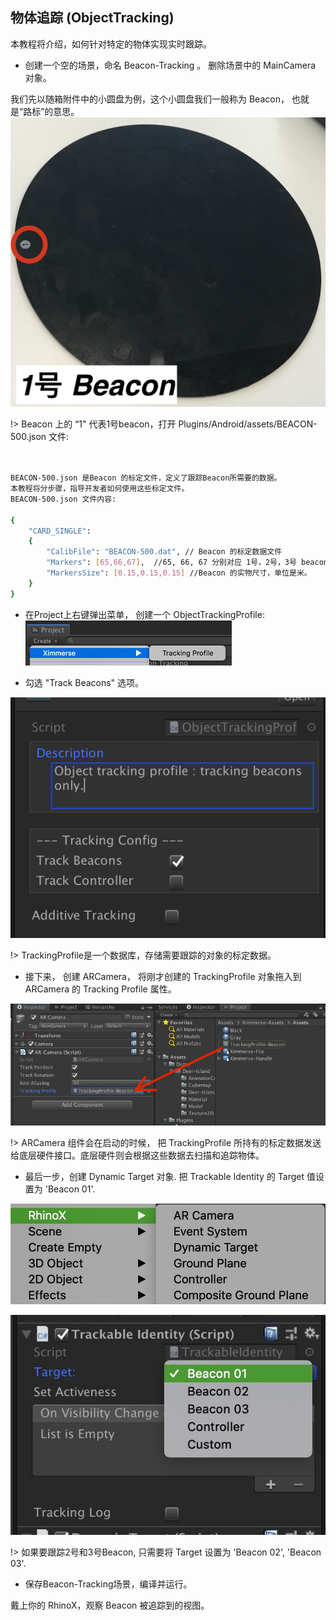 ## 物体追踪 (ObjectTracking)

本教程将介绍，如何针对特定的物体实现实时跟踪。

- 创建一个空的场景，命名 Beacon-Tracking 。 删除场景中的 MainCamera 对象。

我们先以随箱附件中的小圆盘为例，这个小圆盘我们一般称为 Beacon， 也就是“路标”的意思。
![Logo](https://raw.githubusercontent.com/yinyuanqings/AIOSDK/gh-pages/img/IMG_BEACON_01.JPG ':size=450X400')

!> Beacon 上的 “1" 代表1号beacon，打开 Plugins/Android/assets/BEACON-500.json 文件:

```bash


BEACON-500.json 是Beacon 的标定文件，定义了跟踪Beacon所需要的数据。
本教程将分步骤，指导开发者如何使用这些标定文件。
BEACON-500.json 文件内容:

{
    "CARD_SINGLE":
    {
        "CalibFile": "BEACON-500.dat", // Beacon 的标定数据文件
        "Markers": [65,66,67],  //65, 66, 67 分别对应 1号，2号，3号 beacon 在Unity场景中的ID。
        "MarkersSize": [0.15,0.15,0.15] //Beacon 的实物尺寸，单位是米。
    }
}
```

- 在Project上右键弹出菜单， 创建一个 ObjectTrackingProfile:
![Logo](https://raw.githubusercontent.com/yinyuanqings/AIOSDK/gh-pages/img/Create-Tracking-Profile.png)

- 勾选 "Track Beacons" 选项。

![Logo](https://raw.githubusercontent.com/yinyuanqings/AIOSDK/gh-pages/img/Assign-Beacon-JSON.png)

!> TrackingProfile是一个数据库，存储需要跟踪的对象的标定数据。

- 接下来， 创建 ARCamera， 将刚才创建的 TrackingProfile 对象拖入到 ARCamera 的 Tracking Profile 属性。

![Logo](https://raw.githubusercontent.com/yinyuanqings/AIOSDK/gh-pages/img/AssignTrackingProfile.png ':size=450X400')

!> ARCamera 组件会在启动的时候， 把 TrackingProfile 所持有的标定数据发送给底层硬件接口。底层硬件则会根据这些数据去扫描和追踪物体。 

- 最后一步，创建 Dynamic Target 对象. 把 Trackable Identity 的 Target 值设置为 'Beacon 01'.

![Logo](https://raw.githubusercontent.com/yinyuanqings/AIOSDK/gh-pages/img/Create-GameObject-Shortcut.png ':size=450X400')

![Logo](https://raw.githubusercontent.com/yinyuanqings/AIOSDK/gh-pages/img/SetTrackableIdentity.png ':size=450X400')

!> 如果要跟踪2号和3号Beacon, 只需要将 Target 设置为 'Beacon 02', 'Beacon 03'.

- 保存Beacon-Tracking场景，编译并运行。

戴上你的 RhinoX，观察 Beacon 被追踪到的视图。

